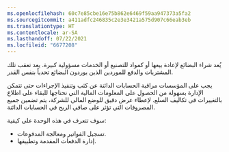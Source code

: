 ```yaml
---
ms.openlocfilehash: 60c7e85cbe16e75b862e6469f59aa947373a5fa2
ms.sourcegitcommit: a411adfc246835c2e3e3421a575d907c66eab3eb
ms.translationtype: HT
ms.contentlocale: ar-SA
ms.lasthandoff: 07/22/2021
ms.locfileid: "6677208"
---
```

يُعد شراء البضائع لإعادة بيعها أو كمواد للتصنيع أو الخدمات مسؤولية كبيرة. يعد تعقب تلك المشتريات والدفع للموردين الذين يوردون البضائع تحدياً بنفس القدر.

يجب على المؤسسات مراقبة الحسابات الدائنة عن كثب وتنفيذ الإجراءات حتى تتمكن الإدارة بسهولة من الحصول على المعلومات المالية التي تحتاجها للبقاء على اطلاع بالتغييرات في تكاليف السلع. لإعطاء عرض دقيق للوضع المالي للشركة، يتم تضمين جميع المصروفات التي تؤثر على صافي الربح في الحسابات الدائنة.


سوف تتعرف في هذه الوحدة على كيفية:

- تسجيل الفواتير ومعالجة المدفوعات. 
- إدارة الدفعات المقدمة وتطبيقها.
